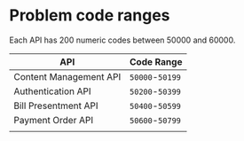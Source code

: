 Problem code ranges
===================
Each API has 200 numeric codes between 50000 and 60000.

| API                             | Code Range      |
|---------------------------------|-----------------|
| Content Management API          | `50000`-`50199` |
| Authentication API              | `50200`-`50399` |
| Bill Presentment API            | `50400`-`50599` |
| Payment Order API               | `50600`-`50799` |
|                                 |                 |
